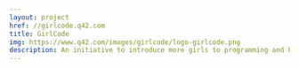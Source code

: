 ```yaml
---
layout: project
href: //girlcode.q42.com
title: GirlCode
img: https://www.q42.com/images/girlcode/logo-girlcode.png
description: An initiative to introduce more girls to programming and brigde the gender gap in tech.
---
```

